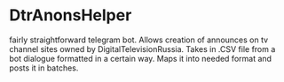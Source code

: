 # DtrAnonsHelper

fairly straightforward telegram bot. 
Allows creation of announces on tv channel sites owned by DigitalTelevisionRussia.
Takes in .CSV file from a bot dialogue formatted in a certain way. Maps it into needed format and posts it in batches.
